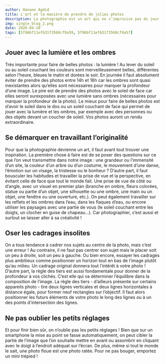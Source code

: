 ```yaml
---
author: Hanane Agdid
title: L'art et la manière de prendre de jolies photos
description: La photographie est un art qui ne s’improvise pas du jour au lendemain. Dans cet article je vous donne quelques pistes pour prendre de très jolies photos avec votre smartphone.
img: single_blog_2.png
date: 2020-04-20
tags: [5f96bf11ef631f3568cf9a59, 5f96bf11ef631f3568cf9a57]
---
```


<h2>Jouer avec la lumière et les ombres</h2>

Très importante pour faire de belles photos : la lumière ! Au lever du soleil ou au soleil couchant les couleurs sont merveilleusement belles, différentes selon l’heure, bleues le matin et dorées le soir. En journée il faut absolument éviter de prendre des photos entre 14h et 16h car les ombres sont quasi inexistantes alors qu’elles sont nécessaires pour marquer la profondeur d’une image. Le pire est de prendre des photos avec le soleil de face car elles seront surexposées avec une lumière sans ombres (nécessaires pour marquer la profondeur de la photo). Le mieux pour faire de belles photos est d’avoir le soleil dans le dos ou un soleil couchant de face qui permet de jouer avec la lumière et les ombres, par exemple avec des personnes ou des objets devant un coucher de soleil. Vos photos auront un rendu extraordinaire.

<h2>Se démarquer en travaillant l’originalité</h2>

Pour que la photographie devienne un art, il faut avant tout trouver une inspiration. La première chose à faire est de se poser des questions sur ce que l’on veut transmettre dans notre image : une grandeur ou l’immensité d’un site, la couleur d’un arbre ou d’un costume, le mouvement d’une danse, l’émotion sur un visage, la tristesse ou le bonheur ? D’autre part, il faut bousculer les habitudes et travailler la prise de vue et la perspective, en évitant celle de face que tout le monde fait. Une prise de vue de côté ou d’angle, avec un visuel en premier plan (branche en ombre, fleurs colorées, statue ou partie d’un objet, une silhouette ou une ombre, une main ou un objet, une fenêtre ou une ouverture, etc.). On peut également travailler sur les reflets et les ombres dans l’eau, dans les flaques d’eau, ou encore utiliser les paysages avec une partie de vous (le soleil couchant entre les doigts, un clocher en guise de chapeau…). Car photographier, c’est aussi et surtout se laisser aller à sa créativité !

<h2>Oser les cadrages insolites</h2>

On a tous tendance à cadrer nos sujets au centre de la photo, mais c’est une erreur ! Au contraire, il ne faut pas centrer son sujet mais le placer soit un peu à droite, soit un peu à gauche. Ou bien encore, essayer les cadrages plus ambitieux comme positionner un horizon tout en bas de l’image plutôt qu’au milieu. Un cadrage original donnera tout l’intérêt à votre photo ! D’autre part, la règle des tiers est aussi fondamentale pour donner de la profondeur à vos clichés. C’est elle qui va déterminer l’équilibre dans la composition de l’image. La règle des tiers - d’ailleurs présente sur certains appareils photo - tire deux lignes verticales et deux lignes horizontales à distance égale, pour former neuf rectangles sur l’objectif. Il faut alors positionner les futurs éléments de votre photo le long des lignes ou à un des points d'intersection des lignes.

<h2>Ne pas oublier les petits réglages</h2>

Et pour finir bien sûr, on n’oublie pas les petits réglages ! Bien que sur un smartphone la mise au point se fasse automatiquement, on peut cibler la partie de l’image que l’on souhaite mettre en avant ou assombrir en cliquant avec le doigt à l’endroit adéquat sur l’écran. De plus, même si tout le monde le sait, une photo floue est une photo ratée. Pour ne pas bouger, emportez un mini trépied !
